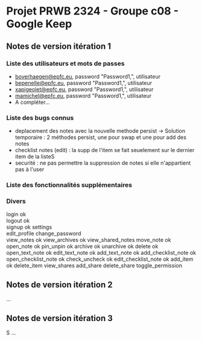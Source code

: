 # Projet PRWB 2324 - Groupe c08 - Google Keep

## Notes de version itération 1 



### Liste des utilisateurs et mots de passes

  * boverhaegen@epfc.eu, password "Password1,", utilisateur
  * bepenelle@epfc.eu, password "Password1,", utilisateur
  * xapigeolet@epfc.eu, password "Password1,", utilisateur
  * mamichel@epfc.eu, password "Password1,", utilisateur
  * A compléter...

### Liste des bugs connus

  * deplacement des notes avec la nouvelle methode persist -> Solution temporaire : 2 méthodes persist, une pour swap et une pour add des notes
  * checklist notes (edit) : la supp de l'item se fait seuelement sur le dernier item de la listeS
  * securité : ne pas permettre la suppression de notes si elle n'appartient pas à l'user 

### Liste des fonctionnalités supplémentaires

### Divers

login               ok                
logout              ok                  
signup              ok
settings            
edit_profile
change_password     
view_notes          ok
view_archives       ok
view_shared_notes
move_note           ok
open_note           ok
pin_unpin           ok
archive             ok
unarchive           ok
delete              ok
open_text_note      ok
edit_text_note      ok
add_text_note       ok
add_checklist_note  ok
open_checklist_note ok
check_uncheck       ok
edit_checklist_note ok
add_item            ok
delete_item
view_shares
add_share
delete_share
toggle_permission

## Notes de version itération 2

...

## Notes de version itération 3 
S
...